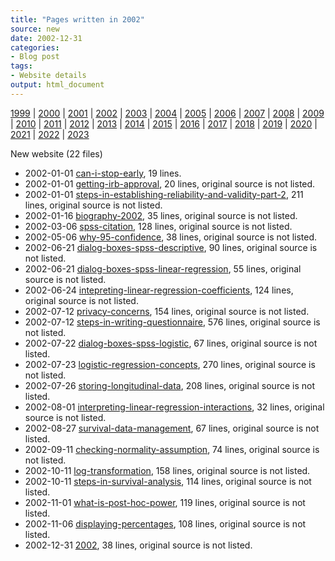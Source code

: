 ```yaml
---
title: "Pages written in 2002"
source: new
date: 2002-12-31
categories:
- Blog post
tags:
- Website details
output: html_document
---
```

 
[1999](http://new.pmean.com/1999/) | [2000](http://new.pmean.com/2000/) | [2001](http://new.pmean.com/2001/) | [2002](http://new.pmean.com/2002/) | [2003](http://new.pmean.com/2003/) | [2004](http://new.pmean.com/2004/) | [2005](http://new.pmean.com/2005/) | [2006](http://new.pmean.com/2006/) | [2007](http://new.pmean.com/2007/) | [2008](http://new.pmean.com/2008/) | [2009](http://new.pmean.com/2009/) | [2010](http://new.pmean.com/2010/) | [2011](http://new.pmean.com/2011/) | [2012](http://new.pmean.com/2012/) | [2013](http://new.pmean.com/2013/) | [2014](http://new.pmean.com/2014/) | [2015](http://new.pmean.com/2015/) | [2016](http://new.pmean.com/2016/) | [2017](http://new.pmean.com/2017/) | [2018](http://new.pmean.com/2018/) | [2019](http://new.pmean.com/2019/) | [2020](http://new.pmean.com/2020/) | [2021](http://new.pmean.com/2021/) | [2022](http://new.pmean.com/2022/) | [2023](http://new.pmean.com/2023/)
 
New website (22 files)
 
+ 2002-01-01 [can-i-stop-early](http://new.pmean.com/can-i-stop-early/),  19 lines.  
+ 2002-01-01 [getting-irb-approval](http://new.pmean.com/getting-irb-approval/),  20 lines, original source is not listed.  
+ 2002-01-01 [steps-in-establishing-reliability-and-validity-part-2](http://new.pmean.com/steps-in-establishing-reliability-and-validity-part-2/),  211 lines, original source is not listed.  
+ 2002-01-16 [biography-2002](http://new.pmean.com/biography-2002/),  35 lines, original source is not listed.  
+ 2002-03-06 [spss-citation](http://new.pmean.com/spss-citation/),  128 lines, original source is not listed.  
+ 2002-05-06 [why-95-confidence](http://new.pmean.com/why-95-confidence/),  38 lines, original source is not listed.  
+ 2002-06-21 [dialog-boxes-spss-descriptive](http://new.pmean.com/dialog-boxes-spss-descriptive/),  90 lines, original source is not listed.  
+ 2002-06-21 [dialog-boxes-spss-linear-regression](http://new.pmean.com/dialog-boxes-spss-linear-regression/),  55 lines, original source is not listed.  
+ 2002-06-24 [intepreting-linear-regression-coefficients](http://new.pmean.com/intepreting-linear-regression-coefficients/),  124 lines, original source is not listed.  
+ 2002-07-12 [privacy-concerns](http://new.pmean.com/privacy-concerns/),  154 lines, original source is not listed.  
+ 2002-07-12 [steps-in-writing-questionnaire](http://new.pmean.com/steps-in-writing-questionnaire/),  576 lines, original source is not listed.  
+ 2002-07-22 [dialog-boxes-spss-logistic](http://new.pmean.com/dialog-boxes-spss-logistic/),  67 lines, original source is not listed.  
+ 2002-07-23 [logistic-regression-concepts](http://new.pmean.com/logistic-regression-concepts/),  270 lines, original source is not listed.  
+ 2002-07-26 [storing-longitudinal-data](http://new.pmean.com/storing-longitudinal-data/),  208 lines, original source is not listed.  
+ 2002-08-01 [interpreting-linear-regression-interactions](http://new.pmean.com/interpreting-linear-regression-interactions/),  32 lines, original source is not listed.  
+ 2002-08-27 [survival-data-management](http://new.pmean.com/survival-data-management/),  67 lines, original source is not listed.  
+ 2002-09-11 [checking-normality-assumption](http://new.pmean.com/checking-normality-assumption/),  74 lines, original source is not listed.  
+ 2002-10-11 [log-transformation](http://new.pmean.com/log-transformation/),  158 lines, original source is not listed.  
+ 2002-10-11 [steps-in-survival-analysis](http://new.pmean.com/steps-in-survival-analysis/),  114 lines, original source is not listed.  
+ 2002-11-01 [what-is-post-hoc-power](http://new.pmean.com/what-is-post-hoc-power/),  119 lines, original source is not listed.  
+ 2002-11-06 [displaying-percentages](http://new.pmean.com/displaying-percentages/),  108 lines, original source is not listed.  
+ 2002-12-31 [2002](http://new.pmean.com/2002/),  38 lines, original source is not listed.
 
